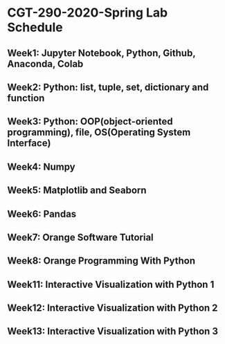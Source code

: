 # CGT-290-2020-Spring Lab Schedule

## Week1: Jupyter Notebook, Python, Github, Anaconda, Colab

## Week2: Python: list, tuple, set, dictionary and function

## Week3: Python: OOP(object-oriented programming), file, OS(Operating System Interface)

## Week4: Numpy

## Week5: Matplotlib and Seaborn

## Week6: Pandas

## Week7: Orange Software Tutorial

## Week8: Orange Programming With Python

## Week11: Interactive Visualization with Python 1

## Week12: Interactive Visualization with Python 2

## Week13: Interactive Visualization with Python 3
